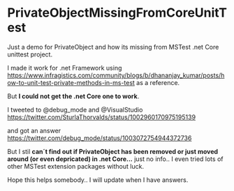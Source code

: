 # PrivateObjectMissingFromCoreUnitTest
Just a demo for PrivateObject  and how its missing from MSTest .net Core unittest project.

I made it work for .net Framework using https://www.infragistics.com/community/blogs/b/dhananjay_kumar/posts/how-to-unit-test-private-methods-in-ms-test as a reference.

But **I could not get the .net Core one to work**.

I tweeted to @debug_mode and @VisualStudio  https://twitter.com/SturlaThorvalds/status/1002960170975195139

and got an answer https://twitter.com/debug_mode/status/1003072754944372736

But I stil **can´t find out if PrivateObject has been removed or just moved around (or even depricated) in .net Core...** just no info..
I even tried lots of other MSTest extension packages without luck.

Hope this helps somebody.. I will update when I have answers.
